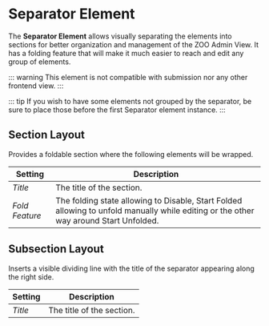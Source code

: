 # Separator Element

The **Separator Element** allows visually separating the elements into sections for better organization and management of the ZOO Admin View. It has a folding feature that will make it much easier to reach and edit any group of elements.

::: warning
This element is not compatible with submission nor any other frontend view.
:::

::: tip
If you wish to have some elements not grouped by the separator, be sure to place those before the first Separator element instance.
:::

## Section Layout

Provides a foldable section where the following elements will be wrapped.

| Setting        | Description                                                                                                                           |
| -------------- | ------------------------------------------------------------------------------------------------------------------------------------- |
| _Title_        | The title of the section.                                                                                                             |
| _Fold Feature_ | The folding state allowing to Disable, Start Folded allowing to unfold manually while editing or the other way around Start Unfolded. |

## Subsection Layout

Inserts a visible dividing line with the title of the separator appearing along the right side.

| Setting | Description               |
| ------- | ------------------------- |
| _Title_ | The title of the section. |
